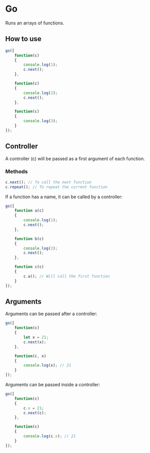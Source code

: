 # Go

Runs an arrays of functions.

## How to use

```js
go([
	function(c)
	{
		console.log(1);
		c.next();
	},

	function(c)
	{
		console.log(2);
		c.next();
	},

	function(c)
	{
		console.log(3);
	}
]);
```

## Controller

A controller (c) will be passed as a first argument of each function.

### Methods

```js
c.next(); // To call the next function
c.repeat(); // To repeat the current function
```

If a function has a name, it can be called by a controller:

```js
go([
	function a(c)
	{
		console.log(1);
		c.next();
	},

	function b(c)
	{
		console.log(2);
		c.next();
	},

	function c(c)
	{
		c.a(); // Will call the first function
	}
]);
```

## Arguments

Arguments can be passed after a controller:

```js
go([
	function(c)
	{
		let x = 21;
		c.next(x);
	},

	function(c, x)
	{
		console.log(x); // 21
	}
]);
```

Arguments can be passed inside a controller:

```js
go([
	function(c)
	{
		c.x = 21;
		c.next(c);
	},

	function(c)
	{
		console.log(c.x); // 21
	}
]);
```